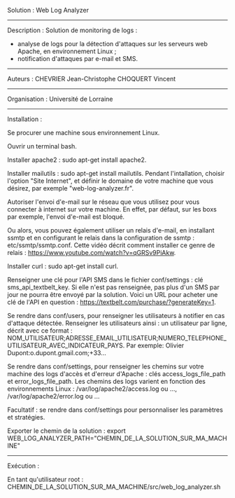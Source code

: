 Solution :
Web Log Analyzer


---------------------------------------------------------------------------------------------
Description :
Solution de monitoring de logs :
- analyse de logs pour la détection d'attaques sur les serveurs web Apache, en 
  environnement Linux ;
- notification d'attaques par e-mail et SMS.


---------------------------------------------------------------------------------------------
Auteurs :
CHEVRIER Jean-Christophe
CHOQUERT Vincent


---------------------------------------------------------------------------------------------
Organisation :
Université de Lorraine


---------------------------------------------------------------------------------------------
Installation :

Se procurer une machine sous environnement Linux.

Ouvrir un terminal bash.

Installer apache2 : sudo apt-get install apache2.

Installer mailutils : sudo apt-get install mailutils.
  Pendant l'intallation, choisir l'option "Site Internet", et définir le domaine
  de votre machine que vous désirez, par exemple "web-log-analyzer.fr".

  Autoriser l'envoi d'e-mail sur le réseau que vous utilisez pour vous connecter à 
  internet sur votre machine. 
  En effet, par défaut, sur les boxs par exemple, l'envoi d'e-mail est bloqué.

  Ou alors, vous pouvez également utiliser un relais d'e-mail, en installant ssmtp et
  en configurant le relais dans la configuration de ssmtp : etc/ssmtp/ssmtp.conf.
  Cette vidéo décrit comment installer ce genre de relais :
  https://www.youtube.com/watch?v=qGRSv9PiAkw.

Installer curl : sudo apt-get install curl.

Renseigner une clé pour l'API SMS dans le fichier conf/settings : clé sms_api_textbelt_key. 
Si elle n'est pas renseignée, pas plus d'un SMS par jour ne pourra être envoyé par la solution.
Voici un URL pour acheter une clé de l'API en question : 
https://textbelt.com/purchase/?generateKey=1. 

Se rendre dans conf/users, pour renseigner les utilisateurs à notifier en cas d'attaque détectée.
Renseigner les utilisateurs ainsi : un utilisateur par ligne, décrit avec ce format :
NOM_UTILISATEUR;ADRESSE_EMAIL_UTILISATEUR;NUMERO_TELEPHONE_UTILISATEUR_AVEC_INDICATEUR_PAYS.
Par exemple: Olivier Dupont:o.dupont.gmail.com;+33...

Se rendre dans conf/settings, pour renseigner les chemins sur votre machine des logs d'accès et 
d'erreur d'Apache : clés access_logs_file_path et error_logs_file_path. Les chemins des logs
varient en fonction des environnements Linux : /var/log/apache2/access.log ou ...,  
/var/log/apache2/error.log ou ...

Facultatif : se rendre dans conf/settings pour personnaliser les paramètres et stratégies.

Exporter le chemin de la solution :
export WEB_LOG_ANALYZER_PATH="CHEMIN_DE_LA_SOLUTION_SUR_MA_MACHINE"


----------------------------------------------------------------------------------------------
Exécution :

En tant qu'utilisateur root :
CHEMIN_DE_LA_SOLUTION_SUR_MA_MACHINE/src/web_log_analyzer.sh
